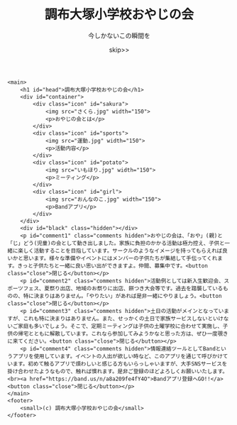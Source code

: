 <!DOCTYPE html>
<html lang="ja">

<head>
    <meta charset="UTF-8">
    <meta name="viewport" content="width=device-width, initial-scale=1.0">
    <title>調布大塚小学校おやじの会</title>
    <link rel="stylesheet" href="syoukai.css">
    <link href="https://fonts.googleapis.com/css2?family=M+PLUS+1:wght@900&display=swap" rel="stylesheet">
    <link href="https://fonts.googleapis.com/css2?family=M+PLUS+1:wght@300&display=swap" rel="stylesheet">


</head>

<body>
    <header>
<!--         <audio autoplay><source src="Refreshing_Morning.mp3"></audio> -->
        <audio src="Refreshing_Morning.mp3" autoplay></audio>
        <div id="initial_box">
        </div>
        <div id="second_box">
            <h1 id="name">調布大塚小学校おやじの会</h1>
            <p id="imashika">今しかないこの瞬間を</p>
        </div>
        <div id="third_box">
            <p id="skip">skip>></p>
        </div>
        <div id="mask"></div>
    </header>

    <main>
        <h1 id="head">調布大塚小学校おやじの会</h1>
        <div id="container">
            <div class="icon" id="sakura">
                <img src="さくら.jpg" width="150">
                <p>おやじの会とは</p>
            </div>
            <div class="icon" id="sports">
                <img src="運動.jpg" width="150">
                <p>活動内容</p>
            </div>
            <div class="icon" id="potato">
                <img src="いもほり.jpg" width="150">
                <p>ミーティング</p>
            </div>
            <div class="icon" id="girl">
                <img src="おんなのこ.jpg" width="150">
                <p>Bandアプリ</p>
            </div>
        </div>
        <div id="black" class="hidden"></div>
        <p id="comment1" class="comments hidden">おやじの会は、「おや」(親)と「じ」どう(児童)の会として動き出しました。家族に負担のかかる活動は極力控え、子供と一緒に楽しく活動することを目指しています。サークルのようなイメージを持ってもらえれば良いかと思います。様々な準備やイベントにはメンバーの子供たちが集結して手伝ってくれます。きっと子供たちと一緒に良い思い出ができますよ。仲間、募集中です。<button class="close">閉じる</button></p>
        <p id="comment2" class="comments hidden">活動例としては新入生歓迎会、スポーツフェス、夏祭り出店、地域のお祭りに出店、餅つき大会等です。過去を踏襲しているものの、特に決まりはありません。「やりたい」があれば是非一緒にやりましょう。<button class="close">閉じる</button></p>
        <p id="comment3" class="comments hidden">土日の活動がメインとなっていますが、これも特に決まりはありません。また、せっかくの土日で家族サービスしないといけないご家庭も多いでしょう。そこで、定期ミーティングは子供の土曜学校に合わせて実施し、子供の帰宅とともに解散しています。これなら参加してみようかなと思った方は、ぜひ一度覗きに来てください。<button class="close">閉じる</button></p>
        <p id="comment4" class="comments hidden">情報連絡ツールとしてBandというアプリを使用しています。イベントの人出が欲しい時など、このアプリを通じて呼びかけています。初めて触るアプリで煩わしいと感じる方もいらっしゃいますが、大手SNSサービスを掛け合わせたようなもので、触れば慣れます。是非ご登録のほどよろしくお願いいたします。<br><a href="https://band.us/n/a8a209fe4fY4O">Bandアプリ登録へGO!!</a><button class="close">閉じる</button></p>
    </main>
    <footer>
        <small>(c) 調布大塚小学校おやじの会</small>
    </footer>

<script src="shyoukai.js"></script>
</body>
</html>
